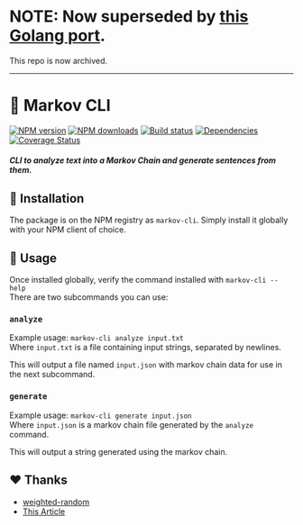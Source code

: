 # NOTE: Now superseded by [this Golang port](https://github.com/lolPants/markov).
This repo is now archived.

---

# 💬 Markov CLI
[![NPM version](https://img.shields.io/npm/v/markov-cli.svg?maxAge=3600)](https://www.npmjs.com/package/markov-cli)
[![NPM downloads](https://img.shields.io/npm/dt/markov-cli.svg?maxAge=3600)](https://www.npmjs.com/package/markov-cli)
[![Build status](https://travis-ci.com/lolPants/markov-cli.svg)](https://travis-ci.com/lolPants/markov-cli)
[![Dependencies](https://img.shields.io/david/lolpants/markov-cli.svg?maxAge=3600)](https://david-dm.org/lolpants/markov-cli)
[![Coverage Status](https://coveralls.io/repos/github/lolPants/markov-cli/badge.svg?branch=master)](https://coveralls.io/github/lolPants/markov-cli?branch=master)

##### CLI to analyze text into a Markov Chain and generate sentences from them.

## 💾 Installation
The package is on the NPM registry as `markov-cli`. Simply install it globally with your NPM client of choice.

## 🔧 Usage
Once installed globally, verify the command installed with `markov-cli --help`  
There are two subcommands you can use:

### `analyze`
Example usage: `markov-cli analyze input.txt`  
Where `input.txt` is a file containing input strings, separated by newlines.

This will output a file named `input.json` with markov chain data for use in the next subcommand.

### `generate`
Example usage: `markov-cli generate input.json`  
Where `input.json` is a markov chain file generated by the `analyze` command.

This will output a string generated using the markov chain.

## ❤ Thanks
* [weighted-random](https://www.npmjs.com/package/weighted-random)
* [This Article](https://hackernoon.com/automated-text-generator-using-markov-chain-de999a41e047)
